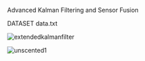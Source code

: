 Advanced Kalman Filtering and Sensor Fusion

DATASET data.txt

![extendedkalmanfilter](https://github.com/user-attachments/assets/9c0cbbec-59c8-4e3f-ae50-b97ab1830e9c)


![unscented1](https://github.com/user-attachments/assets/3d404c05-cc7b-4fb2-ab8f-6fd38d934395)

